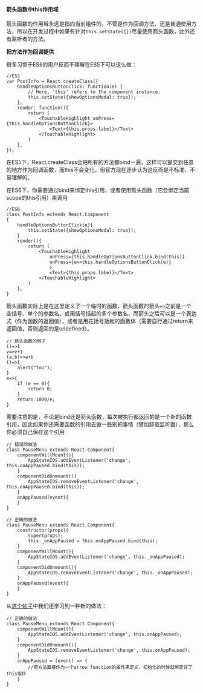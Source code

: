 #### 箭头函数中this作用域

箭头函数的作用域永远是指向当前组件的，不管是作为回调方法，还是普通使用方法，所以在开发过程中如果有针对`this.setState({})`尽量使用箭头函数，此外还有监听者的方法。

**把方法作为回调提供**

很多习惯于ES6的用户反而不理解在ES5下可以这么做：

```
//ES5
var PostInfo = React.createClass({
    handleOptionsButtonClick: function(e) {
        // Here, 'this' refers to the component instance.
        this.setState({showOptionsModal: true});
    },
    render: function(){
        return (
            <TouchableHighlight onPress={this.handleOptionsButtonClick}>
                <Text>{this.props.label}</Text>
            </TouchableHighlight>
        )
    },
});

```

在ES5下，React.createClass会把所有的方法都bind一遍，这样可以提交到任意的地方作为回调函数，而this不会变化。但官方现在逐步认为这反而是不标准、不易理解的。

在ES6下，你需要通过bind来绑定this引用，或者使用箭头函数（它会绑定当前scope的this引用）来调用

```
//ES6
class PostInfo extends React.Component
{
    handleOptionsButtonClick(e){
        this.setState({showOptionsModal: true});
    }
    render(){
        return (
            <TouchableHighlight 
                onPress={this.handleOptionsButtonClick.bind(this)}
                onPress={e=>this.handleOptionsButtonClick(e)}
                >
                <Text>{this.props.label}</Text>
            </TouchableHighlight>
        )
    },
}

```

箭头函数实际上是在这里定义了一个临时的函数，箭头函数的箭头`=>`之前是一个空括号、单个的参数名、或用括号括起的多个参数名，而箭头之后可以是一个表达式（作为函数的返回值），或者是用花括号括起的函数体（需要自行通过return来返回值，否则返回的是undefined）。

```
// 箭头函数的例子
()=>1
v=>v+1
(a,b)=>a+b
()=>{
    alert("foo");
}
e=>{
    if (e == 0){
        return 0;
    }
    return 1000/e;
}

```

需要注意的是，不论是bind还是箭头函数，每次被执行都返回的是一个新的函数引用，因此如果你还需要函数的引用去做一些别的事情（譬如卸载监听器），那么你必须自己保存这个引用

```
// 错误的做法
class PauseMenu extends React.Component{
    componentWillMount(){
        AppStateIOS.addEventListener('change', this.onAppPaused.bind(this));
    }
    componentDidUnmount(){
        AppStateIOS.removeEventListener('change', this.onAppPaused.bind(this));
    }
    onAppPaused(event){
    }
}

```

```
// 正确的做法
class PauseMenu extends React.Component{
    constructor(props){
        super(props);
        this._onAppPaused = this.onAppPaused.bind(this);
    }
    componentWillMount(){
        AppStateIOS.addEventListener('change', this._onAppPaused);
    }
    componentDidUnmount(){
        AppStateIOS.removeEventListener('change', this._onAppPaused);
    }
    onAppPaused(event){
    }
}

```

从[这个帖子](http://www.tuicool.com/articles/Rj6RFnm)中我们还学习到一种新的做法：

```
// 正确的做法
class PauseMenu extends React.Component{
    componentWillMount(){
        AppStateIOS.addEventListener('change', this.onAppPaused);
    }
    componentDidUnmount(){
        AppStateIOS.removeEventListener('change', this.onAppPaused);
    }
    onAppPaused = (event) => {
        //把方法直接作为一个arrow function的属性来定义，初始化的时候就绑定好了this指针
    }
}
```